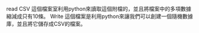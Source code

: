 read CSV 這個檔案室利用python來讀取這個附檔的，並且將檔案中的多項數據縮減成只有10條。
Write 這個檔案是利用python來讓我們可以創建一個隨機數據庫，並且將它儲存成CSV的檔案。
